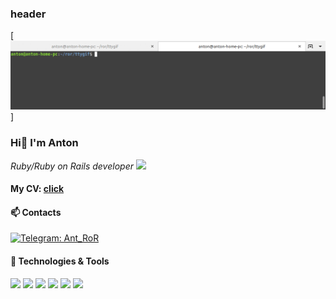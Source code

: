 ### header
[![Header](https://github.com/an280420/an280420/blob/main/assets/tty.gif)]

### Hi👋 I'm Anton
<p><em>Ruby/Ruby on Rails developer <img src="https://repository-images.githubusercontent.com/30962390/724e5100-9833-11e9-8add-73a6c5956c4b" width="20">
</em></p>

#### My CV: [click](https://an280420.github.io/cv/)

#### 📫 Contacts

[![Telegram: Ant_RoR](https://img.shields.io/badge/-Ant_RoR-white?style=flat&logo=telegram&logoColor=black&link=https://t.me/Ant_RoR)](https://t.me/Ant_RoR/)

#### 🔧 Technologies & Tools

![](https://img.shields.io/badge/OS-Linux-informational?style=flat&logo=linux&logoColor=white&color=0076D6)
![](https://img.shields.io/badge/Editors-Sublime_Text-informational?style=flat&logo=visual-studio-code&logoColor=white&color=0076D6)
![](https://img.shields.io/badge/Code-Ruby-informational?style=flat&logo=ruby&logoColor=white&color=0076D6)
![](https://img.shields.io/badge/Framework-Rails-informational?style=flat&logo=rubyonrails&logoColor=white&color=0076D6)
![](https://img.shields.io/badge/Shell-Bash-informational?style=flat&logo=gnu-bash&logoColor=white&color=0076D6)
![](https://img.shields.io/badge/DB-PostgreSQL_|_SQL-informational?style=flat&logo=postgresql&logoColor=white&color=0076D6)
